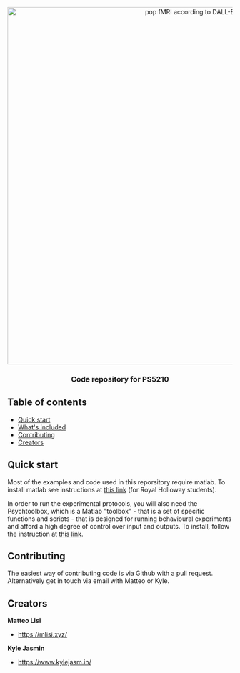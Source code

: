 <p align="center">
  <a href="https://moodle.royalholloway.ac.uk/course/view.php?id=14519">
    <img src="./img/pop_fmri.png" alt="pop fMRI according to DALL-E" width=800>
  </a>

  <h3 align="center">Code repository for PS5210</h3>
</p>


## Table of contents

- [Quick start](#quick-start)
- [What's included](#whats-included)
- [Contributing](#contributing)
- [Creators](#creators)


## Quick start

Most of the examples and code used in this reporsitory require matlab. To install matlab see instructions at [this link](https://intranet.royalholloway.ac.uk/students/help-support/it-services/faq/software/how-can-i-install-matlab.aspx) (for Royal Holloway students). 

In order to run the experimental protocols, you will also need the Psychtoolbox, which is a Matlab "toolbox" - that is a set of specific functions and scripts - that is designed for running behavioural experiments and afford a high degree of control over input and outputs. To install, follow the instruction at [this link](http://psychtoolbox.org/download.html).



## Contributing

The easiest way of contributing code is via Github with a pull request. Alternatively get in touch via email with Matteo or Kyle.


## Creators

**Matteo Lisi**

- <https://mlisi.xyz/>

**Kyle Jasmin**

- <https://www.kylejasm.in/>


